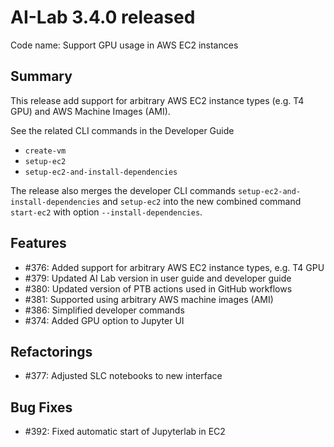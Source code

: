 # AI-Lab 3.4.0 released <TBD>

Code name: Support GPU usage in AWS EC2 instances

## Summary

This release add support for arbitrary AWS EC2 instance types (e.g. T4 GPU) and AWS Machine Images (AMI).

See the related CLI commands in the Developer Guide
* `create-vm`
* `setup-ec2`
* `setup-ec2-and-install-dependencies`

The release also merges the developer CLI commands `setup-ec2-and-install-dependencies` and `setup-ec2` into the new combined command `start-ec2` with option `--install-dependencies`.

## Features

* #376: Added support for arbitrary AWS EC2 instance types, e.g. T4 GPU
* #379: Updated AI Lab version in user guide and developer guide
* #380: Updated version of PTB actions used in GitHub workflows
* #381: Supported using arbitrary AWS machine images (AMI)
* #386: Simplified developer commands
* #374: Added GPU option to Jupyter UI

## Refactorings

* #377: Adjusted SLC notebooks to new interface

## Bug Fixes

* #392: Fixed automatic start of Jupyterlab in EC2
